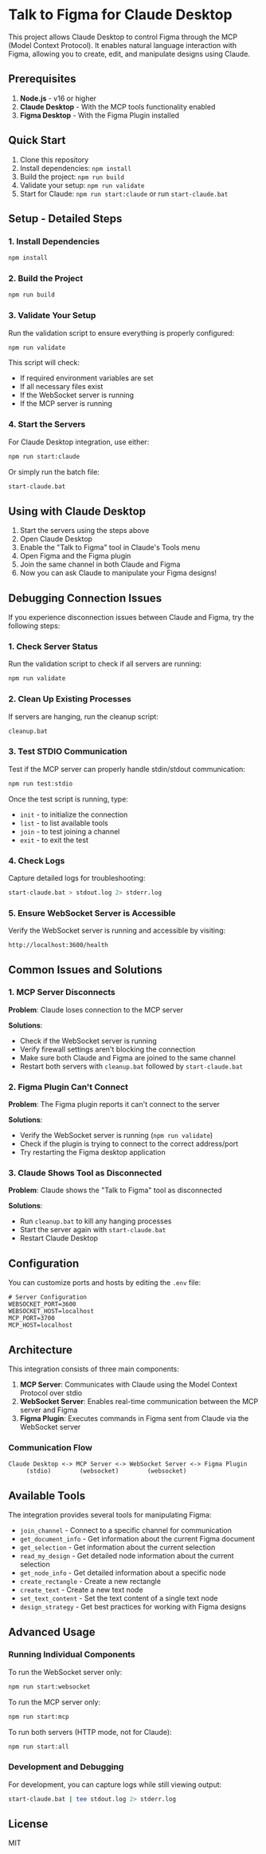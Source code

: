 # Talk to Figma for Claude Desktop

This project allows Claude Desktop to control Figma through the MCP (Model Context Protocol). It enables natural language interaction with Figma, allowing you to create, edit, and manipulate designs using Claude.

## Prerequisites

1. **Node.js** - v16 or higher
2. **Claude Desktop** - With the MCP tools functionality enabled
3. **Figma Desktop** - With the Figma Plugin installed

## Quick Start

1. Clone this repository
2. Install dependencies: `npm install`
3. Build the project: `npm run build` 
4. Validate your setup: `npm run validate`
5. Start for Claude: `npm run start:claude` or run `start-claude.bat`

## Setup - Detailed Steps

### 1. Install Dependencies

```bash
npm install
```

### 2. Build the Project

```bash
npm run build
```

### 3. Validate Your Setup

Run the validation script to ensure everything is properly configured:

```bash
npm run validate
```

This script will check:
- If required environment variables are set
- If all necessary files exist
- If the WebSocket server is running
- If the MCP server is running

### 4. Start the Servers

For Claude Desktop integration, use either:

```bash
npm run start:claude
```

Or simply run the batch file:

```bash
start-claude.bat
```

## Using with Claude Desktop

1. Start the servers using the steps above
2. Open Claude Desktop
3. Enable the "Talk to Figma" tool in Claude's Tools menu
4. Open Figma and the Figma plugin
5. Join the same channel in both Claude and Figma
6. Now you can ask Claude to manipulate your Figma designs!

## Debugging Connection Issues

If you experience disconnection issues between Claude and Figma, try the following steps:

### 1. Check Server Status

Run the validation script to check if all servers are running:

```bash
npm run validate
```

### 2. Clean Up Existing Processes

If servers are hanging, run the cleanup script:

```bash
cleanup.bat
```

### 3. Test STDIO Communication

Test if the MCP server can properly handle stdin/stdout communication:

```bash
npm run test:stdio
```

Once the test script is running, type:
- `init` - to initialize the connection
- `list` - to list available tools
- `join` - to test joining a channel
- `exit` - to exit the test

### 4. Check Logs

Capture detailed logs for troubleshooting:

```bash
start-claude.bat > stdout.log 2> stderr.log
```

### 5. Ensure WebSocket Server is Accessible

Verify the WebSocket server is running and accessible by visiting:

```
http://localhost:3600/health
```

## Common Issues and Solutions

### 1. MCP Server Disconnects

**Problem**: Claude loses connection to the MCP server

**Solutions**:
- Check if the WebSocket server is running
- Verify firewall settings aren't blocking the connection
- Make sure both Claude and Figma are joined to the same channel
- Restart both servers with `cleanup.bat` followed by `start-claude.bat`

### 2. Figma Plugin Can't Connect

**Problem**: The Figma plugin reports it can't connect to the server

**Solutions**:
- Verify the WebSocket server is running (`npm run validate`)
- Check if the plugin is trying to connect to the correct address/port
- Try restarting the Figma desktop application

### 3. Claude Shows Tool as Disconnected

**Problem**: Claude shows the "Talk to Figma" tool as disconnected

**Solutions**:
- Run `cleanup.bat` to kill any hanging processes
- Start the server again with `start-claude.bat`
- Restart Claude Desktop

## Configuration

You can customize ports and hosts by editing the `.env` file:

```
# Server Configuration
WEBSOCKET_PORT=3600
WEBSOCKET_HOST=localhost
MCP_PORT=3700
MCP_HOST=localhost
```

## Architecture

This integration consists of three main components:

1. **MCP Server**: Communicates with Claude using the Model Context Protocol over stdio
2. **WebSocket Server**: Enables real-time communication between the MCP server and Figma
3. **Figma Plugin**: Executes commands in Figma sent from Claude via the WebSocket server

### Communication Flow

```
Claude Desktop <-> MCP Server <-> WebSocket Server <-> Figma Plugin
     (stdio)        (websocket)        (websocket)
```

## Available Tools

The integration provides several tools for manipulating Figma:

- `join_channel` - Connect to a specific channel for communication
- `get_document_info` - Get information about the current Figma document
- `get_selection` - Get information about the current selection
- `read_my_design` - Get detailed node information about the current selection
- `get_node_info` - Get detailed information about a specific node
- `create_rectangle` - Create a new rectangle
- `create_text` - Create a new text node
- `set_text_content` - Set the text content of a single text node
- `design_strategy` - Get best practices for working with Figma designs

## Advanced Usage

### Running Individual Components

To run the WebSocket server only:

```bash
npm run start:websocket
```

To run the MCP server only:

```bash
npm run start:mcp
```

To run both servers (HTTP mode, not for Claude):

```bash
npm run start:all
```

### Development and Debugging

For development, you can capture logs while still viewing output:

```bash
start-claude.bat | tee stdout.log 2> stderr.log
```

## License

MIT
